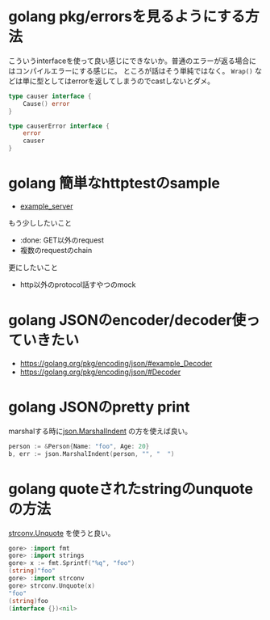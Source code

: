 # golang pkg/errorsを見るようにする方法

こういうinterfaceを使って良い感じにできないか。普通のエラーが返る場合にはコンパイルエラーにする感じに。
ところが話はそう単純ではなく。 `Wrap()` などは単に型としてはerrorを返してしまうのでcastしないとダメ。

```go
type causer interface {
	Cause() error
}

type causerError interface {
	error
	causer
}
```

# golang 簡単なhttptestのsample

- [example_server](./example_server)

もう少ししたいこと

- :done: GET以外のrequest
- 複数のrequestのchain

更にしたいこと

- http以外のprotocol話すやつのmock

# golang JSONのencoder/decoder使っていきたい

- https://golang.org/pkg/encoding/json/#example_Decoder
- https://golang.org/pkg/encoding/json/#Decoder

# golang JSONのpretty print

marshalする時に[json.MarshalIndent](https://golang.org/pkg/encoding/json/#MarshalIndent) の方を使えば良い。

```go
person := &Person{Name: "foo", Age: 20}
b, err := json.MarshalIndent(person, "", "  ")
```

# golang quoteされたstringのunquoteの方法

[strconv.Unquote](https://golang.org/pkg/strconv/#Unquote) を使うと良い。

```go
gore> :import fmt
gore> :import strings
gore> x := fmt.Sprintf("%q", "foo")
(string)"foo"
gore> :import strconv
gore> strconv.Unquote(x)
"foo"
(string)foo
(interface {})<nil>
```
